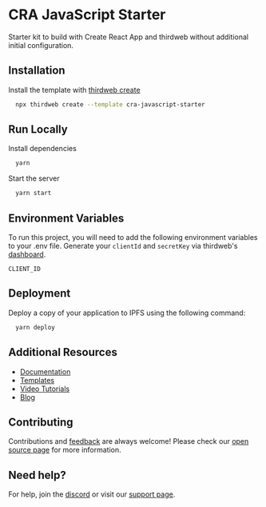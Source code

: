 
# CRA JavaScript Starter

Starter kit to build with Create React App and thirdweb without additional initial configuration.


## Installation

Install the template with [thirdweb create](https://portal.thirdweb.com/cli/create)

```bash
  npx thirdweb create --template cra-javascript-starter
```

## Run Locally

Install dependencies

```bash
  yarn
```

Start the server

```bash
  yarn start
```
## Environment Variables

To run this project, you will need to add the following environment variables to your .env file. Generate your `clientId` and `secretKey` via thirdweb's [dashboard](https://thirdweb.com/create-api-key).

`CLIENT_ID`



## Deployment

Deploy a copy of your application to IPFS using the following command:

```bash
  yarn deploy
```
## Additional Resources

- [Documentation](https://portal.thirdweb.com)
- [Templates](https://thirdweb.com/templates)
- [Video Tutorials](https://youtube.com/thirdweb_)
- [Blog](https://blog.thirdweb.com)
## Contributing

Contributions and [feedback](https://feedback.thirdweb.com) are always welcome! Please check our [open source page](https://thirdweb.com/open-source) for more information.
## Need help?

For help, join the [discord](https://discord.gg/thirdweb) or visit our [support page](https://support.thirdweb.com).
